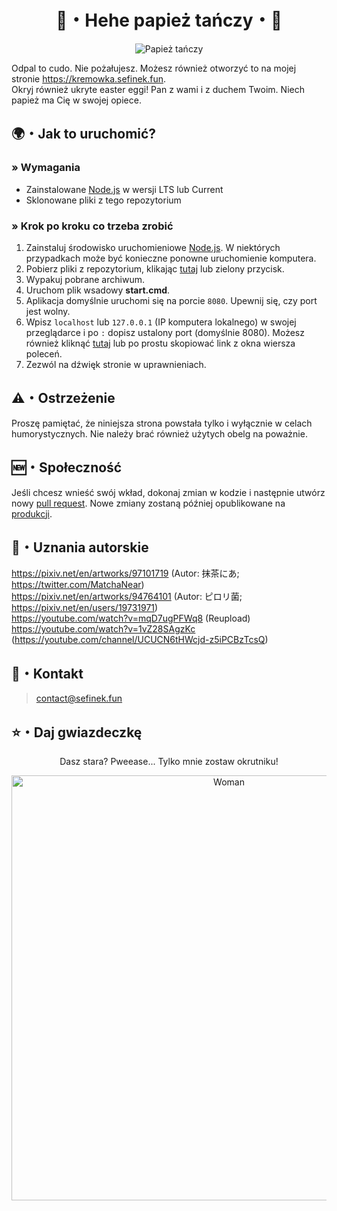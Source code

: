 <div align="center">
    <h1>🍮・Hehe papież tańczy・🍮</h1>
    <p>
        <img src="https://raw.githubusercontent.com/sefinek24/papiez-tanczy/main/public/image/papiez-tanczy.gif" alt="Papież tańczy">
    </p>
</div>


Odpal to cudo. Nie pożałujesz. Możesz również otworzyć to na mojej stronie https://kremowka.sefinek.fun.  
Okryj również ukryte easter eggi! Pan z wami i z duchem Twoim. Niech papież ma Cię w swojej opiece.

## 🌍・Jak to uruchomić?
### » Wymagania
- Zainstalowane [Node.js](https://nodejs.org/en) w wersji LTS lub Current
- Sklonowane pliki z tego repozytorium

### » Krok po kroku co trzeba zrobić
1. Zainstaluj środowisko uruchomieniowe [Node.js](https://nodejs.org/en). W niektórych przypadkach może być konieczne ponowne uruchomienie komputera.
2. Pobierz pliki z repozytorium, klikając [tutaj](https://github.com/sefinek24/papiez-tanczy/archive/refs/heads/main.zip) lub zielony przycisk.
3. Wypakuj pobrane archiwum.
4. Uruchom plik wsadowy **start.cmd**.
5. Aplikacja domyślnie uruchomi się na porcie `8080`. Upewnij się, czy port jest wolny.
6. Wpisz `localhost` lub `127.0.0.1` (IP komputera lokalnego) w swojej przeglądarce i po `:` dopisz ustalony port (domyślnie 8080). Możesz również kliknąć [tutaj](http://127.0.0.1:8080) lub po prostu skopiować link z okna wiersza poleceń.
7. Zezwól na dźwięk stronie w uprawnieniach.

## ⚠️・Ostrzeżenie
Proszę pamiętać, że niniejsza strona powstała tylko i wyłącznie w celach humorystycznych. Nie należy brać również użytych obelg na poważnie.

## 🆕・Społeczność
Jeśli chcesz wnieść swój wkład, dokonaj zmian w kodzie i następnie utwórz nowy [pull request](https://github.com/sefinek24/papiez-tanczy/compare). Nowe zmiany zostaną później opublikowane na [produkcji](https://kremowka.sefinek.fun).

## 🔖・Uznania autorskie
https://pixiv.net/en/artworks/97101719 (Autor: 抹茶にあ; https://twitter.com/MatchaNear)  
https://pixiv.net/en/artworks/94764101 (Autor: ピロリ菌; https://pixiv.net/en/users/19731971)  
https://youtube.com/watch?v=mqD7ugPFWq8 (Reupload)  
https://youtube.com/watch?v=1vZ28SAgzKc (https://youtube.com/channel/UCUCN6tHWcjd-z5iPCBzTcsQ)

## 💼・Kontakt
> contact@sefinek.fun

## ⭐・Daj gwiazdeczkę
<div align="center">
    <p>Dasz stara? Pweease... Tylko mnie zostaw okrutniku!</p>
    <img src="https://raw.githubusercontent.com/sefinek24/papiez-tanczy/main/public/image/anime-szmaciura.png" height="680" alt="Woman">
</div>